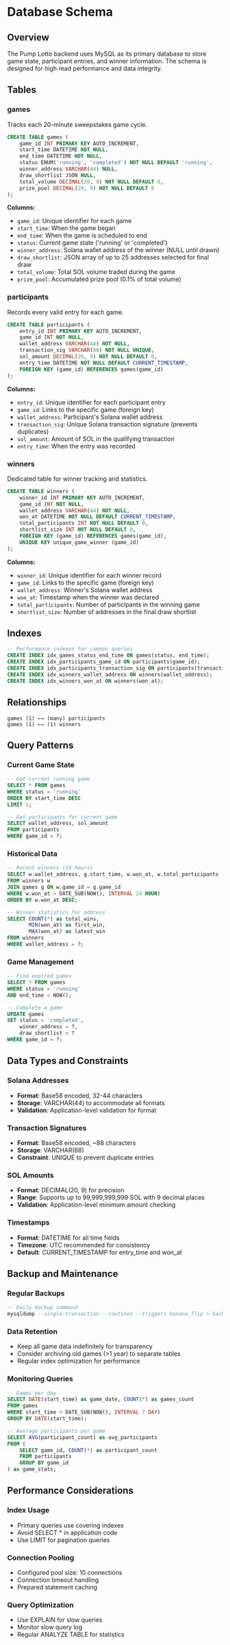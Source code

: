 # Database Schema

## Overview

The Pump Lotto backend uses MySQL as its primary database to store game state, participant entries, and winner information. The schema is designed for high read performance and data integrity.

## Tables

### games

Tracks each 20-minute sweepstakes game cycle.

```sql
CREATE TABLE games (
    game_id INT PRIMARY KEY AUTO_INCREMENT,
    start_time DATETIME NOT NULL,
    end_time DATETIME NOT NULL,
    status ENUM('running', 'completed') NOT NULL DEFAULT 'running',
    winner_address VARCHAR(44) NULL,
    draw_shortlist JSON NULL,
    total_volume DECIMAL(20, 9) NOT NULL DEFAULT 0,
    prize_pool DECIMAL(20, 9) NOT NULL DEFAULT 0
);
```

**Columns:**
- `game_id`: Unique identifier for each game
- `start_time`: When the game began
- `end_time`: When the game is scheduled to end
- `status`: Current game state ('running' or 'completed')
- `winner_address`: Solana wallet address of the winner (NULL until drawn)
- `draw_shortlist`: JSON array of up to 25 addresses selected for final draw
- `total_volume`: Total SOL volume traded during the game
- `prize_pool`: Accumulated prize pool (0.1% of total volume)

### participants

Records every valid entry for each game.

```sql
CREATE TABLE participants (
    entry_id INT PRIMARY KEY AUTO_INCREMENT,
    game_id INT NOT NULL,
    wallet_address VARCHAR(44) NOT NULL,
    transaction_sig VARCHAR(88) NOT NULL UNIQUE,
    sol_amount DECIMAL(20, 9) NOT NULL DEFAULT 0,
    entry_time DATETIME NOT NULL DEFAULT CURRENT_TIMESTAMP,
    FOREIGN KEY (game_id) REFERENCES games(game_id)
);
```

**Columns:**
- `entry_id`: Unique identifier for each participant entry
- `game_id`: Links to the specific game (foreign key)
- `wallet_address`: Participant's Solana wallet address
- `transaction_sig`: Unique Solana transaction signature (prevents duplicates)
- `sol_amount`: Amount of SOL in the qualifying transaction
- `entry_time`: When the entry was recorded

### winners

Dedicated table for winner tracking and statistics.

```sql
CREATE TABLE winners (
    winner_id INT PRIMARY KEY AUTO_INCREMENT,
    game_id INT NOT NULL,
    wallet_address VARCHAR(44) NOT NULL,
    won_at DATETIME NOT NULL DEFAULT CURRENT_TIMESTAMP,
    total_participants INT NOT NULL DEFAULT 0,
    shortlist_size INT NOT NULL DEFAULT 0,
    FOREIGN KEY (game_id) REFERENCES games(game_id),
    UNIQUE KEY unique_game_winner (game_id)
);
```

**Columns:**
- `winner_id`: Unique identifier for each winner record
- `game_id`: Links to the specific game (foreign key)
- `wallet_address`: Winner's Solana wallet address
- `won_at`: Timestamp when the winner was declared
- `total_participants`: Number of participants in the winning game
- `shortlist_size`: Number of addresses in the final draw shortlist

## Indexes

```sql
-- Performance indexes for common queries
CREATE INDEX idx_games_status_end_time ON games(status, end_time);
CREATE INDEX idx_participants_game_id ON participants(game_id);
CREATE INDEX idx_participants_transaction_sig ON participants(transaction_sig);
CREATE INDEX idx_winners_wallet_address ON winners(wallet_address);
CREATE INDEX idx_winners_won_at ON winners(won_at);
```

## Relationships

```
games (1) ←→ (many) participants
games (1) ←→ (1) winners
```

## Query Patterns

### Current Game State
```sql
-- Get current running game
SELECT * FROM games 
WHERE status = 'running' 
ORDER BY start_time DESC 
LIMIT 1;

-- Get participants for current game
SELECT wallet_address, sol_amount 
FROM participants 
WHERE game_id = ?;
```

### Historical Data
```sql
-- Recent winners (24 hours)
SELECT w.wallet_address, g.start_time, w.won_at, w.total_participants
FROM winners w 
JOIN games g ON w.game_id = g.game_id 
WHERE w.won_at > DATE_SUB(NOW(), INTERVAL 24 HOUR)
ORDER BY w.won_at DESC;

-- Winner statistics for address
SELECT COUNT(*) as total_wins, 
       MIN(won_at) as first_win, 
       MAX(won_at) as latest_win
FROM winners 
WHERE wallet_address = ?;
```

### Game Management
```sql
-- Find expired games
SELECT * FROM games 
WHERE status = 'running' 
AND end_time < NOW();

-- Complete a game
UPDATE games 
SET status = 'completed', 
    winner_address = ?, 
    draw_shortlist = ? 
WHERE game_id = ?;
```

## Data Types and Constraints

### Solana Addresses
- **Format**: Base58 encoded, 32-44 characters
- **Storage**: VARCHAR(44) to accommodate all formats
- **Validation**: Application-level validation for format

### Transaction Signatures
- **Format**: Base58 encoded, ~88 characters
- **Storage**: VARCHAR(88)
- **Constraint**: UNIQUE to prevent duplicate entries

### SOL Amounts
- **Format**: DECIMAL(20, 9) for precision
- **Range**: Supports up to 99,999,999,999 SOL with 9 decimal places
- **Validation**: Application-level minimum amount checking

### Timestamps
- **Format**: DATETIME for all time fields
- **Timezone**: UTC recommended for consistency
- **Default**: CURRENT_TIMESTAMP for entry_time and won_at

## Backup and Maintenance

### Regular Backups
```sql
-- Daily backup command
mysqldump --single-transaction --routines --triggers banana_flip > backup_$(date +%Y%m%d).sql
```

### Data Retention
- Keep all game data indefinitely for transparency
- Consider archiving old games (>1 year) to separate tables
- Regular index optimization for performance

### Monitoring Queries
```sql
-- Games per day
SELECT DATE(start_time) as game_date, COUNT(*) as games_count
FROM games 
WHERE start_time > DATE_SUB(NOW(), INTERVAL 7 DAY)
GROUP BY DATE(start_time);

-- Average participants per game
SELECT AVG(participant_count) as avg_participants
FROM (
    SELECT game_id, COUNT(*) as participant_count
    FROM participants 
    GROUP BY game_id
) as game_stats;
```

## Performance Considerations

### Index Usage
- Primary queries use covering indexes
- Avoid SELECT * in application code
- Use LIMIT for pagination queries

### Connection Pooling
- Configured pool size: 10 connections
- Connection timeout handling
- Prepared statement caching

### Query Optimization
- Use EXPLAIN for slow queries
- Monitor slow query log
- Regular ANALYZE TABLE for statistics